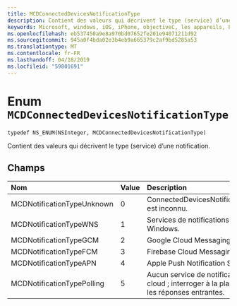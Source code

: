 ```yaml
---
title: MCDConnectedDevicesNotificationType
description: Contient des valeurs qui décrivent le type (service) d’une notification.
keywords: Microsoft, windows, iOS, iPhone, objectiveC, les appareils, Project Rome connectés
ms.openlocfilehash: eb537450a9e8a970bd07652fe201e94071211d92
ms.sourcegitcommit: 945a0f4bda02e3b4eb9a665379c2af9bd5285a53
ms.translationtype: MT
ms.contentlocale: fr-FR
ms.lasthandoff: 04/18/2019
ms.locfileid: "59801691"
---
```

# <a name="enum-mcdconnecteddevicesnotificationtype"></a>Enum `MCDConnectedDevicesNotificationType`

```
typedef NS_ENUM(NSInteger, MCDConnectedDevicesNotificationType)
```  
Contient des valeurs qui décrivent le type (service) d’une notification.

## <a name="fields"></a>Champs

| Nom                              |   Value     | Description |
|:----------------------------------|:------|:-------------------------------|
| MCDNotificationTypeUnknown | 0 | ConnectedDevicesNotificationType est inconnu. |
| MCDNotificationTypeWNS | 1 | Services de notifications Push Windows. |
| MCDNotificationTypeGCM | 2 | Google Cloud Messaging. |
| MCDNotificationTypeFCM | 3 | Firebase Cloud Messaging.|
| MCDNotificationTypeAPN | 4 | Apple Push Notification Service. |
| MCDNotificationTypePolling | 5 | Aucun service de notification cloud ; interroger à la place pour les réponses entrantes. |

